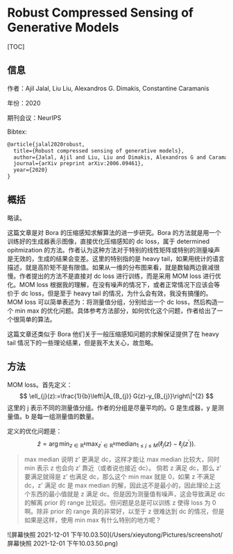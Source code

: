 # Robust Compressed Sensing of Generative Models

[TOC]

## 信息

作者：Ajil Jalal, Liu Liu, Alexandros G. Dimakis, Constantine Caramanis

年份：2020

期刊会议：NeurIPS

Bibtex:

```latex
@article{jalal2020robust,
  title={Robust compressed sensing of generative models},
  author={Jalal, Ajil and Liu, Liu and Dimakis, Alexandros G and Caramanis, Constantine},
  journal={arXiv preprint arXiv:2006.09461},
  year={2020}
}
```



## 概括

略读。

这篇文章是对 Bora 的压缩感知求解算法的进一步研究。Bora 的方法就是用一个训练好的生成器表示图像，直接优化压缩感知的 dc loss，属于 determined opitmization 的方法。作者认为这种方法对于特别的线性矩阵或特别的测量噪声是无效的，生成的结果会变差。这里的特别指的是 heavy tail，如果用统计的语言描述，就是高阶矩不是有限值。如果从一维的分布图来看，就是数轴两边衰减很慢。作者提出的方法不是直接对 dc loss 进行训练，而是采用 MOM loss 进行优化。MOM loss 根据我的理解，在没有噪声的情况下，或者正常情况下应该会等价于 dc loss，但是至于 heavy tail 的情况，为什么会有效，我没有搞懂的。MOM loss 可以简单表述为：将测量值分组，分别给出一个 dc loss，然后构造一个 min max 的优化问题。具体参考方法部分，如何优化这个问题，作者给出了一个很简单的算法。

这篇文章还类似于 Bora 他们关于一般压缩感知问题的求解保证提供了在 heavy tail 情况下的一些理论结果，但是我不太关心，故忽略。



## 方法

MOM loss。首先定义：
$$
\ell_{j}(z):=\frac{1}{b}\left\|A_{B_{j}} G(z)-y_{B_{j}}\right\|^{2}
$$
这里的 j 表示不同的测量值分组。作者的分组是尽量平均的。G 是生成器，y 是测量值。b 是每一组测量值的数量。

定义的优化问题是：
$$
\widehat{z}=\arg \min _{z \in \mathbb{R}^{k}} \max _{z^{\prime} \in \mathbb{R}^{k}} \operatorname{median}_{1 \leq j \leq M}\left(\ell_{j}(z)-\ell_{j}\left(z^{\prime}\right)\right) .
$$

> max median 说明 z’ 更满足 dc，这样才能让 max median 比较大，同时 min 表示 z 也会向 z’ 靠近（或者说也接近 dc）。
> 倘若 z 满足 dc，那么 z’ 要满足就得是 z’ 也满足 dc，那么这个 min max 就是 0，如果 z 不满足 dc，z’ 满足 dc 是 max median 的解，因此这不是最小的，因此理论上这个东西的最小值就是 z 满足 dc。但是因为测量值有噪声，这会导致满足 dc 的解离 prior 的 range 比较远。但问题是总是可以训练 z 使得 loss 为 0 啊。除非 prior 的 range 真的非常好，以至于 z 很难达到 dc 的情况，但是如果是这样，使用 min max 有什么特别的地方呢？

![屏幕快照 2021-12-01 下午10.03.50](/Users/xieyutong/Pictures/screenshot/屏幕快照 2021-12-01 下午10.03.50.png)
